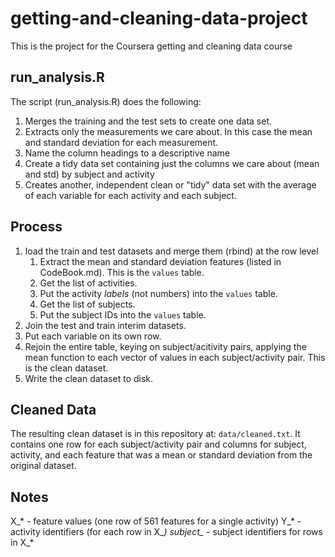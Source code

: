 # getting-and-cleaning-data-project
This is the project for the Coursera getting and cleaning data course

## run_analysis.R

The script (run_analysis.R) does the following:

1. Merges the training and the test sets to create one data set.
2. Extracts only the measurements we care about.  In this case the mean and standard deviation for each measurement. 
3. Name the column headings to a descriptive name
4. Create a tidy data set containing just the columns we care about (mean and std) by subject and activity 
5. Creates another, independent clean or "tidy" data set with the average of each variable for each activity and each subject. 


## Process

1. load the train and test datasets and merge them (rbind) at the row level
    1. Extract the mean and standard deviation features (listed in CodeBook.md). This is the `values` table.
    2. Get the list of activities.
    3. Put the activity *labels* (not numbers) into the `values` table.
    4. Get the list of subjects.
    5. Put the subject IDs into the `values` table.
2. Join the test and train interim datasets.
3. Put each variable on its own row.
4. Rejoin the entire table, keying on subject/acitivity pairs, applying the mean function to each vector of values in each subject/activity pair. This is the clean dataset.
5. Write the clean dataset to disk.

## Cleaned Data

The resulting clean dataset is in this repository at: `data/cleaned.txt`. It contains one row for each subject/activity pair and columns for subject, activity, and each feature that was a mean or standard deviation from the original dataset.

## Notes

X_* - feature values (one row of 561 features for a single activity)
Y_* - activity identifiers (for each row in X_*)
subject_* - subject identifiers for rows in X_*